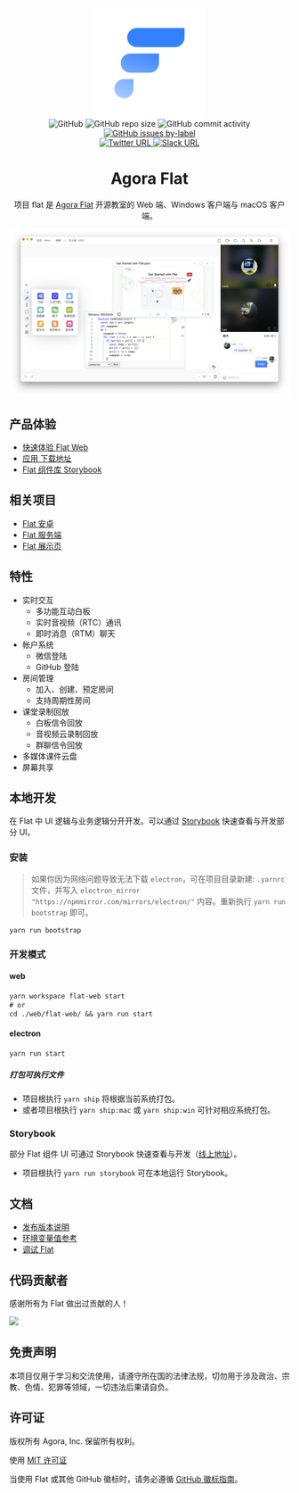 <div align="center">
    <img width="200" height="200" style="display: block;" src="./assets/flat-logo.svg">
</div>

<div align="center">
    <img alt="GitHub" src="https://img.shields.io/github/license/netless-io/flat?color=9cf&style=flat-square">
    <img alt="GitHub repo size" src="https://img.shields.io/github/repo-size/netless-io/flat?color=9cf&style=flat-square">
    <img alt="GitHub commit activity" src="https://img.shields.io/github/commit-activity/m/netless-io/flat?color=9cf&style=flat-square">
    <a target="_blank" href="https://github.com/netless-io/flat/issues?q=is%3Aissue+is%3Aopen+label%3A%22good+first+issue%22">
        <img alt="GitHub issues by-label" src="https://img.shields.io/github/issues/netless-io/flat/good%20first%20issue?color=9cf&label=good%20first%20issue&style=flat-square">
    </a>
    <br>
    <a target="_blank" href="https://twitter.com/AgoraFlat">
    <img alt="Twitter URL" src="https://img.shields.io/badge/Twitter-AgoraFlat-9cf.svg?logo=twitter&style=flat-square">
    </a>
    <a target="_blank" href="https://github.com/netless-io/flat/issues/926">
        <img alt="Slack URL" src="https://img.shields.io/badge/Slack-AgoraFlat-9cf.svg?logo=slack&style=flat-square">
    </a>
</div>

<div align="center">
    <h1>Agora Flat</h1>
    <p>项目 flat 是 <a href="https://flat.whiteboard.agora.io/">Agora Flat</a> 开源教室的 Web 端、Windows 客户端与 macOS 客户端。</p>
    <img src="./assets/flat-showcase.png">
</div>

## 产品体验

- [快速体验 Flat Web][flat-web]
- [应用 下载地址][flat-homepage]
- [Flat 组件库 Storybook][flat-storybook]

## 相关项目

- [Flat 安卓][flat-android]
- [Flat 服务端][flat-server]
- [Flat 展示页][flat-homepage]

## 特性

- 实时交互
    - 多功能互动白板
    - 实时音视频（RTC）通讯
    - 即时消息（RTM）聊天
- 帐户系统
    - 微信登陆
    - GitHub 登陆
- 房间管理
    - 加入、创建、预定房间
    - 支持周期性房间
- 课堂录制回放
    - 白板信令回放
    - 音视频云录制回放
    - 群聊信令回放
- 多媒体课件云盘
- 屏幕共享

## 本地开发

在 Flat 中 UI 逻辑与业务逻辑分开开发。可以通过 [Storybook](#storybook) 快速查看与开发部分 UI。

### 安装

> 如果你因为网络问题导致无法下载 `electron`，可在项目目录新建: `.yarnrc` 文件，并写入 `electron_mirror "https://npmmirror.com/mirrors/electron/"` 内容。重新执行 `yarn run bootstrap` 即可。

```shell
yarn run bootstrap
```

### 开发模式

#### web

```shell
yarn workspace flat-web start
# or
cd ./web/flat-web/ && yarn run start
```

#### electron

```shell
yarn run start
```

##### 打包可执行文件

- 项目根执行 `yarn ship` 将根据当前系统打包。
- 或者项目根执行 `yarn ship:mac` 或 `yarn ship:win` 可针对相应系统打包。

### Storybook

部分 Flat 组件 UI 可通过 Storybook 快速查看与开发（[线上地址][flat-storybook]）。

- 项目根执行 `yarn run storybook` 可在本地运行 Storybook。

## 文档

- [发布版本说明](docs/releases)
- [环境变量值参考](docs/env/README-zh.md)
- [调试 Flat](docs/debugging/README-zh.md)

## 代码贡献者

感谢所有为 Flat 做出过贡献的人！

<a href="https://github.com/netless-io/flat/graphs/contributors"><img src="https://opencollective.com/agora-flat/contributors.svg?width=890&button=false"/></a>

## 免责声明

本项目仅用于学习和交流使用，请遵守所在国的法律法规，切勿用于涉及政治、宗教、色情、犯罪等领域，一切违法后果请自负。

## 许可证

版权所有 Agora, Inc. 保留所有权利。

使用 [MIT 许可证](LICENSE)

当使用 Flat 或其他 GitHub 徽标时，请务必遵循 [GitHub 徽标指南][github-logo]。

[flat-homepage]: https://flat.whiteboard.agora.io/#download

[flat-web]: https://flat-web.whiteboard.agora.io/

[flat-server]: https://github.com/netless-io/flat-server

[flat-android]: https://github.com/netless-io/flat-android

[flat-storybook]: https://netless-io.github.io/flat/

[github-logo]: https://github.com/logos
